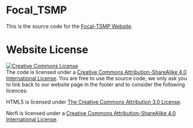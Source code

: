 # Focal_TSMP

This is the source code for the [Focal-TSMP Website](https://hakamshams.github.io/Focal-TSMP/).

<!--If you find our work usefull for your work research, please cite:-->

# Website License
<a rel="license" href="http://creativecommons.org/licenses/by-sa/4.0/"><img alt="Creative Commons License" style="border-width:0" src="https://i.creativecommons.org/l/by-sa/4.0/88x31.png" /></a>
<br />The code is licensed under a <a rel="license" href="http://creativecommons.org/licenses/by-sa/4.0/">Creative Commons Attribution-ShareAlike 4.0 International License</a>. 
You are free to use the source code, we only ask you to link back to our website page in the footer and to consider the following licences:

HTML5 is licensed under [The Creative Commons Attribution 3.0 License](https://html5up.net/license).

Nerfi is licensed under a <a rel="license" href="http://creativecommons.org/licenses/by-sa/4.0/">Creative Commons Attribution-ShareAlike 4.0 International License</a>. 

